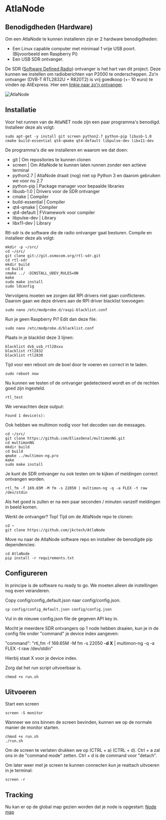 # AtlaNode

## Benodigdheden (Hardware)
Om een AtlaNode te kunnen installeren zijn er 2 hardware benodigdheden:

- Een Linux capable computer met minimaal 1 vrije USB poort. (Bijvoorbeeld een Raspberry Pi)
- Een USB SDR ontvanger.

De SDR ([Software Defined Radio](https://nl.wikipedia.org/wiki/Software-defined_radio)) ontvanger is het hart van dit project.
Deze kunnen we instellen om radioberichten van P2000 te onderscheppen.
Zo'n ontvanger (DVB-T RTL2832U + R820T2) is vrij goedkoop (+- 10 euro) te vinden op AliExpress.
Hier een [linkje naar zo'n ontvanger](https://nl.aliexpress.com/item/32813234033.html).

![AtlaNode](https://112centraal.nl/images/examples/atlanode_car.jpg "AtlaNode")

## Installatie
Voor het runnen van de AtlaNET node zijn een paar programma's benodigd.
Installeer deze als volgt:
```
sudo apt-get -y install git screen python2.7 python-pip libusb-1.0 cmake build-essential qt4-qmake qt4-default libpulse-dev libx11-dev
```

De programma's die we installeren en waarom we dat doen:
- git | Om repositories te kunnen clonen
- screen | Om AtlaNode te kunnen laten runnen zonder een actieve terminal
- python2.7 | AtlaNode draait (nog) niet op Python 3 en daarom gebruiken we voor nu 2.7
- python-pip | Package manager voor bepaalde libraries
- libusb-1.0 | Drivers voor de SDR ontvanger
- cmake | Compiler
- build-essential | Compiler
- qt4-qmake | Compiler
- qt4-default | FVramework voor compiler
- libpulse-dev | Library
- libx11-dev | Library

Rtl-sdr is de software die de radio ontvanger gaat besturen.
Compile en installeer deze als volgt:
```
mkdir -p ~/src/
cd ~/src/
git clone git://git.osmocom.org/rtl-sdr.git
cd rtl-sdr
mkdir build
cd build
cmake ../ -DINSTALL_UDEV_RULES=ON
make
sudo make install
sudo ldconfig
```

Vervolgens moeten we zorgen dat RPI drivers niet gaan conflicteren.
Daarom gaan we deze drivers aan de RPI driver blacklist toevoegen:
```
sudo nano /etc/modprobe.d/raspi-blacklist.conf
```

Run je geen Raspberry Pi? Edit dan deze file:
```
sudo nano /etc/modprobe.d/blacklist.conf
```

Plaats in je blacklist deze 3 lijnen:
```
blacklist dvb_usb_rtl28xxu
blacklist rtl2832
blacklist rtl2830
```

Tijd voor een reboot om de boel door te voeren en correct in te laden.
```
sudo reboot now
```

Nu kunnen we testen of de ontvanger gedetecteerd wordt en of de rechten goed zijn ingesteld.
```
rtl_test
```

We verwachten deze output:
```
Found 1 device(s):
```

Ook hebben we multimon nodig voor het decoden van de messages.
```
cd ~/src/
git clone https://github.com/EliasOenal/multimonNG.git
cd multimonNG
mkdir build
cd build
qmake ../multimon-ng.pro
make
sudo make install
```

Je kunt de SDR ontvanger nu ook testen om te kijken of meldingen correct ontvangen worden.
```
rtl_fm -f 169.65M -M fm -s 22050 | multimon-ng -q -a FLEX -t raw /dev/stdin
```
Als het goed is zullen er na een paar seconden / minuten vanzelf meldingen in beeld komen.

Werkt de ontvanger? Top! Tijd om de AtlaNode repo te clonen:
```
cd ~
git clone https://github.com/jkctech/AtlaNode
```

Move nu naar de AtlaNode software repo en installeer de benodigde pip dependencies:
```
cd AtlaNode
pip install -r requirements.txt
```

## Configureren
In principe is de software nu ready to go. We moeten alleen de instellingen nog even veranderen.

Copy config/config_default.json naar config/config.json.
```
cp config/config_default.json config/config.json
```
Vul in de nieuwe config.json file de gegeven API key in.


Mocht je meerdere SDR ontvangers op 1 node hebben draaien, kun je in de config file onder "command" je device index aangeven:

"command": "rtl_fm -f 169.65M -M fm -s 22050 **-d X** | multimon-ng -q -a FLEX -t raw /dev/stdin"

Hierbij staat X voor je device index.

Zorg dat het run script uitvoerbaar is.
```
chmod +x run.sh
```

## Uitvoeren
Start een screen
```
screen -S monitor
```

Wanneer we ons binnen de screen bevinden, kunnen we op de normale manier de monitor starten.
```
chmod +x run.sh
./run.sh
```

Om de screen te verlaten drukken we op (CTRL + a) (CTRL + d).
Ctrl + a zal ons in de "command mode" zetten.
Ctrl + d is de command voor "detach".

Om later weer met je screen te kunnen connecten kun je reattach uitvoeren in je terminal:
```
screen -r
```

## Tracking
Nu kan er op de global map gezien worden dat je node is opgestart: [Node map](https://112centraal.nl/radiolocaties/)